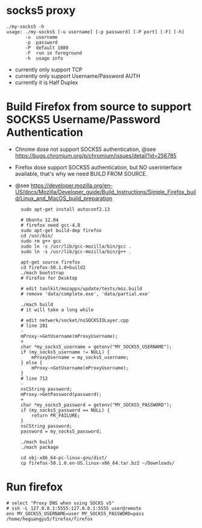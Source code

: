 # socks5 proxy

    ./my-socks5 -h
    usage: ./my-socks5 [-u username] [-p password] [-P port] [-F] [-h]
           -u  username
           -p  password
           -P  default 1080
           -F  run in foreground
           -h  usage info

- currently only support TCP
- currently only support Username/Password AUTH
- currently it is Half Duplex

# Build Firefox from source to support SOCKS5 Username/Password Authentication

- Chrome dose not support SOCKS5 authentication, @see https://bugs.chromium.org/p/chromium/issues/detail?id=256785
- Firefox dose support SOCKS5 authentication, but NO userinterface available, that's why we need BUILD FROM SOURCE.
- @see https://developer.mozilla.org/en-US/docs/Mozilla/Developer_guide/Build_Instructions/Simple_Firefox_build/Linux_and_MacOS_build_preparation

        sudo apt-get install autoconf2.13
    
        # Ubuntu 12.04
        # firefox need gcc-4.8
        sudo apt-get build-dep firefox
        cd /usr/bin/
        sudo rm g++ gcc
        sudo ln -s /usr/lib/gcc-mozilla/bin/gcc .
        sudo ln -s /usr/lib/gcc-mozilla/bin/g++ .

        apt-get source firefox
        cd firefox-50.1.0+build2
        ./mach bootstrap
        # Firefox for Desktop
    
        # edit toolkit/mozapps/update/tests/moz.build
        # remove 'data/complete.exe', 'data/partial.exe'
    
        ./mach build
        # it will take a long while
    
        # edit netwerk/socket/nsSOCKSIOLayer.cpp
        # line 281
        -
        mProxy->GetUsername(mProxyUsername);
        +
        char *my_socks5_username = getenv("MY_SOCKS5_USERNAME");
        if (my_socks5_username != NULL) {
            mProxyUsername = my_socks5_username;
        } else {
            mProxy->GetUsername(mProxyUsername);
        }
        # line 712
        -
        nsCString password;
        mProxy->GetPassword(password);
        +
        char *my_socks5_password = getenv("MY_SOCKS5_PASSWORD");
        if (my_socks5_password == NULL) {
            return PR_FAILURE;
        }
        nsCString password;
        password = my_socks5_password;
    
        ./mach build
        ./mach package
    
        cd obj-x86_64-pc-linux-gnu/dist/
        cp firefox-50.1.0.en-US.linux-x86_64.tar.bz2 ~/Downloads/

# Run firefox

    # select "Proxy DNS when using SOCKS v5"
    # ssh -L 127.0.0.1:5555:127.0.0.1:5555 user@remote
    env MY_SOCKS5_USERNAME=user MY_SOCKS5_PASSWORD=pass /home/heguangyu5/firefox/firefox
